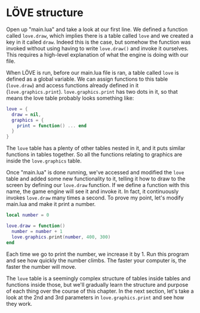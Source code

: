 # LÖVE structure

Open up "main.lua" and take a look at our first line.
We defined a function called `love.draw`, which implies there is a table called `love` and we created a key in it called `draw`.
Indeed this is the case, but somehow the function was invoked without using having to write `love.draw()` and invoke it ourselves.
This requires a high-level explanation of what the engine is doing with our file.

When LÖVE is run, before our main.lua file is ran, a table called `love` is defined as a global variable.
We can assign functions to this table (`love.draw`) and access functions already defined in it (`love.graphics.print`).
`love.graphics.print` has two dots in it, so that means the love table probably looks something like:

```lua
love = {
  draw = nil,
  graphics = {
    print = function() ... end
  }
}
```

The `love` table has a plenty of other tables nested in it, and it puts similar functions in tables together.
So all the functions relating to graphics are inside the `love.graphics` table.

Once "main.lua" is done running, we've accessed and modified the `love` table and added some new functionality to it, telling it how to draw to the screen by defining our `love.draw` function.
If we define a function with this name, the game engine will see it and invoke it.
In fact, it continuously invokes `love.draw` many times a second.
To prove my point, let's modify main.lua and make it print a number.

```lua
local number = 0

love.draw = function()
  number = number + 1
  love.graphics.print(number, 400, 300)
end
```

Each time we go to print the number, we increase it by 1.
Run this program and see how quickly the number climbs.
The faster your computer is, the faster the number will move.

The `love` table is a seemingly complex structure of tables inside tables and functions inside those, but we'll gradually learn the structure and purpose of each thing over the course of this chapter.
In the next section, let's take a look at the 2nd and 3rd parameters in `love.graphics.print` and see how they work.
